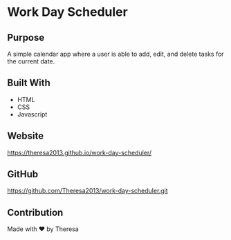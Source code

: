 # Work Day Scheduler

## Purpose

A simple calendar app where a user is able to add, edit, and delete tasks for the current date.

## Built With

- HTML
- CSS
- Javascript

## Website

https://theresa2013.github.io/work-day-scheduler/

## GitHub

https://github.com/Theresa2013/work-day-scheduler.git

## Contribution

Made with ❤️ by Theresa
